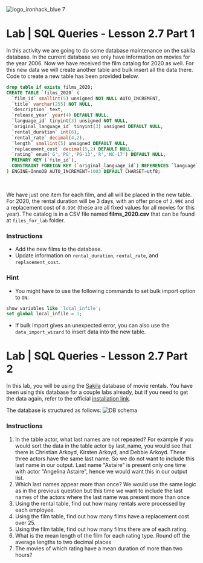 ![logo_ironhack_blue 7](https://user-images.githubusercontent.com/23629340/40541063-a07a0a8a-601a-11e8-91b5-2f13e4e6b441.png)

# Lab | SQL Queries - Lesson 2.7 Part 1

In this activity we are going to do some database maintenance on the sakila database. In the current database we only have information on movies for the year 2006. Now we have received the film catalog for 2020 as well. For this new data we will create another table and bulk insert all the data there. Code to create a new table has been provided below.

```sql
drop table if exists films_2020;
CREATE TABLE `films_2020` (
  `film_id` smallint(5) unsigned NOT NULL AUTO_INCREMENT,
  `title` varchar(255) NOT NULL,
  `description` text,
  `release_year` year(4) DEFAULT NULL,
  `language_id` tinyint(3) unsigned NOT NULL,
  `original_language_id` tinyint(3) unsigned DEFAULT NULL,
  `rental_duration` int(6),
  `rental_rate` decimal(4,2),
  `length` smallint(5) unsigned DEFAULT NULL,
  `replacement_cost` decimal(5,2) DEFAULT NULL,
  `rating` enum('G','PG','PG-13','R','NC-17') DEFAULT NULL,
  PRIMARY KEY (`film_id`),
  CONSTRAINT FOREIGN KEY (`original_language_id`) REFERENCES `language` (`language_id`) ON DELETE RESTRICT ON UPDATE CASCADE
) ENGINE=InnoDB AUTO_INCREMENT=1003 DEFAULT CHARSET=utf8;
```

<br>

We have just one item for each film, and all will be placed in the new table. For 2020, the rental duration will be 3 days, with an offer price of `2.99€` and a replacement cost of `8.99€` (these are all fixed values for all movies for this year). The catalog is in a CSV file named **films_2020.csv** that can be found at `files_for_lab` folder.

### Instructions

- Add the new films to the database.
- Update information on `rental_duration`, `rental_rate`, and `replacement_cost`.

### Hint

- You might have to use the following commands to set bulk import option to `ON`:

```sql
show variables like 'local_infile';
set global local_infile = 1;
```

- If bulk import gives an unexpected error, you can also use the `data_import_wizard` to insert data into the new table.


# Lab | SQL Queries - Lesson 2.7 Part 2

In this lab, you will be using the [Sakila](https://dev.mysql.com/doc/sakila/en/) database of movie rentals. You have been using this database for a couple labs already, but if you need to get the data again, refer to the official [installation link](https://dev.mysql.com/doc/sakila/en/sakila-installation.html).

The database is structured as follows:
![DB schema](https://education-team-2020.s3-eu-west-1.amazonaws.com/data-analytics/database-sakila-schema.png)

### Instructions

1. In the table actor, what last names are not repeated? For example if you would sort the data in the table actor by last_name, you would see that there is Christian Arkoyd, Kirsten Arkoyd, and Debbie Arkoyd. These three actors have the same last name. So we do not want to include this last name in our output. Last name "Astaire" is present only one time with actor "Angelina Astaire", hence we would want this in our output list. 
2. Which last names appear more than once? We would use the same logic as in the previous question but this time we want to include the last names of the actors where the last name was present more than once
3. Using the rental table, find out how many rentals were processed by each employee.
4. Using the film table, find out how many films have a replacement cost over 25.
5. Using the film table, find out how many films there are of each rating.
6. What is the mean length of the film for each rating type. Round off the average lengths to two decimal places 
7. The movies of which rating have a mean duration of more than two hours?
